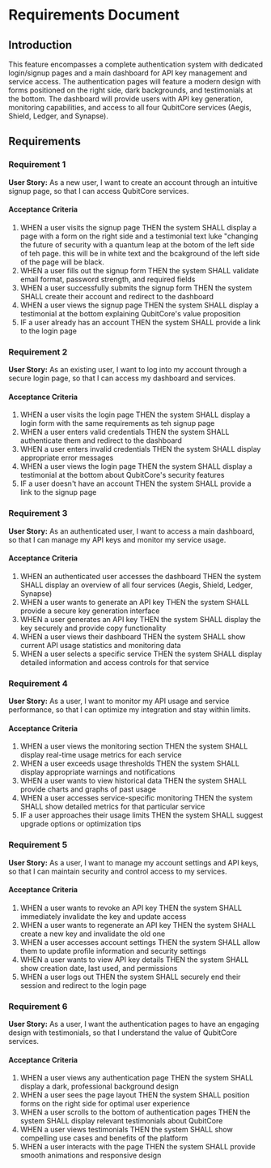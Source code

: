 # Requirements Document

## Introduction

This feature encompasses a complete authentication system with dedicated login/signup pages and a main dashboard for API key management and service access. The authentication pages will feature a modern design with forms positioned on the right side, dark backgrounds, and testimonials at the bottom. The dashboard will provide users with API key generation, monitoring capabilities, and access to all four QubitCore services (Aegis, Shield, Ledger, and Synapse).

## Requirements

### Requirement 1

**User Story:** As a new user, I want to create an account through an intuitive signup page, so that I can access QubitCore services.

#### Acceptance Criteria

1. WHEN a user visits the signup page THEN the system SHALL display a page with a form on the right side and a testimonial text luke "changing the future of security with a quantum leap at the botom of the left side of teh page. this will be in white text and the bcakground of the left side of the page will be black.
2. WHEN a user fills out the signup form THEN the system SHALL validate email format, password strength, and required fields
3. WHEN a user successfully submits the signup form THEN the system SHALL create their account and redirect to the dashboard
4. WHEN a user views the signup page THEN the system SHALL display a testimonial at the bottom explaining QubitCore's value proposition
5. IF a user already has an account THEN the system SHALL provide a link to the login page

### Requirement 2

**User Story:** As an existing user, I want to log into my account through a secure login page, so that I can access my dashboard and services.

#### Acceptance Criteria

1. WHEN a user visits the login page THEN the system SHALL display a login form with the same requirements as teh signup page
2. WHEN a user enters valid credentials THEN the system SHALL authenticate them and redirect to the dashboard
3. WHEN a user enters invalid credentials THEN the system SHALL display appropriate error messages
4. WHEN a user views the login page THEN the system SHALL display a testimonial at the bottom about QubitCore's security features
5. IF a user doesn't have an account THEN the system SHALL provide a link to the signup page

### Requirement 3

**User Story:** As an authenticated user, I want to access a main dashboard, so that I can manage my API keys and monitor my service usage.

#### Acceptance Criteria

1. WHEN an authenticated user accesses the dashboard THEN the system SHALL display an overview of all four services (Aegis, Shield, Ledger, Synapse)
2. WHEN a user wants to generate an API key THEN the system SHALL provide a secure key generation interface
3. WHEN a user generates an API key THEN the system SHALL display the key securely and provide copy functionality
4. WHEN a user views their dashboard THEN the system SHALL show current API usage statistics and monitoring data
5. WHEN a user selects a specific service THEN the system SHALL display detailed information and access controls for that service

### Requirement 4

**User Story:** As a user, I want to monitor my API usage and service performance, so that I can optimize my integration and stay within limits.

#### Acceptance Criteria

1. WHEN a user views the monitoring section THEN the system SHALL display real-time usage metrics for each service
2. WHEN a user exceeds usage thresholds THEN the system SHALL display appropriate warnings and notifications
3. WHEN a user wants to view historical data THEN the system SHALL provide charts and graphs of past usage
4. WHEN a user accesses service-specific monitoring THEN the system SHALL show detailed metrics for that particular service
5. IF a user approaches their usage limits THEN the system SHALL suggest upgrade options or optimization tips

### Requirement 5

**User Story:** As a user, I want to manage my account settings and API keys, so that I can maintain security and control access to my services.

#### Acceptance Criteria

1. WHEN a user wants to revoke an API key THEN the system SHALL immediately invalidate the key and update access
2. WHEN a user wants to regenerate an API key THEN the system SHALL create a new key and invalidate the old one
3. WHEN a user accesses account settings THEN the system SHALL allow them to update profile information and security settings
4. WHEN a user wants to view API key details THEN the system SHALL show creation date, last used, and permissions
5. WHEN a user logs out THEN the system SHALL securely end their session and redirect to the login page

### Requirement 6

**User Story:** As a user, I want the authentication pages to have an engaging design with testimonials, so that I understand the value of QubitCore services.

#### Acceptance Criteria

1. WHEN a user views any authentication page THEN the system SHALL display a dark, professional background design
2. WHEN a user sees the page layout THEN the system SHALL position forms on the right side for optimal user experience
3. WHEN a user scrolls to the bottom of authentication pages THEN the system SHALL display relevant testimonials about QubitCore
4. WHEN a user views testimonials THEN the system SHALL show compelling use cases and benefits of the platform
5. WHEN a user interacts with the page THEN the system SHALL provide smooth animations and responsive design